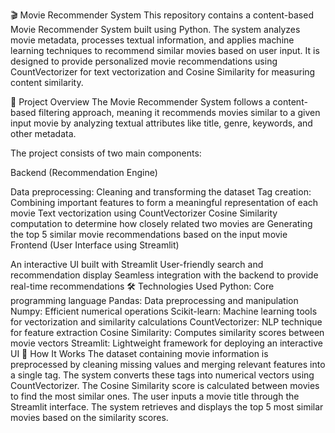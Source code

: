 🎬 Movie Recommender System
This repository contains a content-based Movie Recommender System built using Python. The system analyzes movie metadata, processes textual information, and applies machine learning techniques to recommend similar movies based on user input. It is designed to provide personalized movie recommendations using CountVectorizer for text vectorization and Cosine Similarity for measuring content similarity.

📌 Project Overview
The Movie Recommender System follows a content-based filtering approach, meaning it recommends movies similar to a given input movie by analyzing textual attributes like title, genre, keywords, and other metadata.

The project consists of two main components:

Backend (Recommendation Engine)

Data preprocessing: Cleaning and transforming the dataset
Tag creation: Combining important features to form a meaningful representation of each movie
Text vectorization using CountVectorizer
Cosine Similarity computation to determine how closely related two movies are
Generating the top 5 similar movie recommendations based on the input movie
Frontend (User Interface using Streamlit)

An interactive UI built with Streamlit
User-friendly search and recommendation display
Seamless integration with the backend to provide real-time recommendations
🛠️ Technologies Used
Python: Core programming language
Pandas: Data preprocessing and manipulation
Numpy: Efficient numerical operations
Scikit-learn: Machine learning tools for vectorization and similarity calculations
CountVectorizer: NLP technique for feature extraction
Cosine Similarity: Computes similarity scores between movie vectors
Streamlit: Lightweight framework for deploying an interactive UI
🎯 How It Works
The dataset containing movie information is preprocessed by cleaning missing values and merging relevant features into a single tag.
The system converts these tags into numerical vectors using CountVectorizer.
The Cosine Similarity score is calculated between movies to find the most similar ones.
The user inputs a movie title through the Streamlit interface.
The system retrieves and displays the top 5 most similar movies based on the similarity scores.
